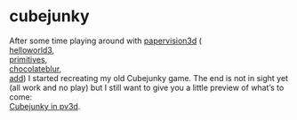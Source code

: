 <!--
  id: 298
  date: 2007-05-21T21:30:21
  modified: 2007-05-21T21:30:21
  slug: cubejunky
  type: post
  excerpt: <p>After some time playing around with papervision3d ( helloworld3, primitives, chocolateblur, add) I started recreating my old Cubejunky game. The end is not in sight yet (all work and no play) but I still want to give you a little preview of what&#8217;s to come: Cubejunky in pv3d.</p>
  categories: Flash, Actionscript
  tags: 
  inCv: 
  inPortfolio: 
  dateFrom: 
  dateTo: 
-->

# cubejunky

<p>After some time playing around with <a href="http://www.papervision3d.org/">papervision3d</a> (<br />
<a href="javascript:v();" onclick="Sjeiti.showIFrame('/test/pv3d/helloworld3.html',640,480,'helloworld3',this);">helloworld3</a>,<br />
<a href="javascript:v();" onclick="Sjeiti.showIFrame('/test/pv3d/primitives.html',640,480,'primitives',this);">primitives</a>,<br />
<a href="javascript:v();" onclick="Sjeiti.showIFrame('/test/pv3d/chocolateblur.html',640,480,'chocolateblur',this);">chocolateblur</a>,<br />
<a href="javascript:v();" onclick="Sjeiti.showIFrame('/test/pv3d/add.html',640,480,'add',this);">add</a>) I started recreating my old Cubejunky game. The end is not in sight yet (all work and no play) but I still want to give you a little preview of what&#8217;s to come:<br />
<a href="javascript:v();" onclick="Sjeiti.showIFrame('/test/pv3d/cubejunky/',640,480,'Cubejunky',this);">Cubejunky in pv3d</a>.</p>